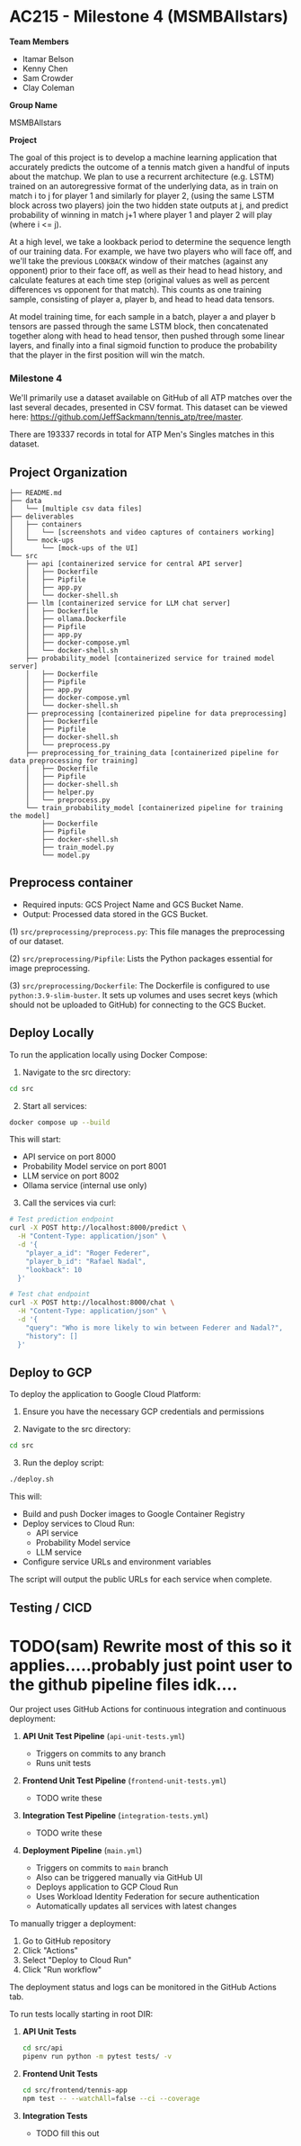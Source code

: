 # AC215 - Milestone 4 (MSMBAllstars)

**Team Members**

- Itamar Belson
- Kenny Chen
- Sam Crowder
- Clay Coleman

**Group Name**

MSMBAllstars

**Project**

The goal of this project is to develop a machine learning application that accurately predicts the outcome of a tennis match given a handful of inputs about the matchup.
We plan to use a recurrent architecture (e.g. LSTM) trained on an autoregressive format of the underlying data, as in train on match i to j for player 1 and similarly for player 2, (using the same LSTM block across two players) join the two hidden state outputs at j, and predict probability of winning in match j+1 where player 1 and player 2 will play (where i <= j).

At a high level, we take a lookback period to determine the sequence length of our training data. For example, we have two players who will face off, and we'll take the previous `LOOKBACK` window of their matches (against any opponent) prior to their face off, as well as their head to head history, and calculate features at each time step (original values as well as percent differences vs opponent for that match). This counts as one training sample, consisting of player a, player b, and head to head data tensors.

At model training time, for each sample in a batch, player a and player b tensors are passed through the same LSTM block, then concatenated together along with head to head tensor, then pushed through some linear layers, and finally into a final sigmoid function to produce the probability that the player in the first position will win the match.

### Milestone 4

We'll primarily use a dataset available on GitHub of all ATP matches over the last several decades, presented in CSV format. This dataset can be viewed here: https://github.com/JeffSackmann/tennis_atp/tree/master.

There are 193337 records in total for ATP Men's Singles matches in this dataset.

## Project Organization

    ├── README.md
    ├── data
    │   └── [multiple csv data files]
    ├── deliverables
    │   ├── containers
    │   │   └── [screenshots and video captures of containers working]
    │   └── mock-ups
    │       └── [mock-ups of the UI]
    └── src
        ├── api [containerized service for central API server]
        │   ├── Dockerfile
        │   ├── Pipfile
        │   ├── app.py
        │   └── docker-shell.sh
        ├── llm [containerized service for LLM chat server]
        │   ├── Dockerfile
        │   ├── ollama.Dockerfile
        │   ├── Pipfile
        │   ├── app.py
        │   ├── docker-compose.yml
        │   └── docker-shell.sh
        ├── probability_model [containerized service for trained model server]
        │   ├── Dockerfile
        │   ├── Pipfile
        │   ├── app.py
        │   ├── docker-compose.yml
        │   └── docker-shell.sh
        ├── preprocessing [containerized pipeline for data preprocessing]
        │   ├── Dockerfile
        │   ├── Pipfile
        │   ├── docker-shell.sh
        │   └── preprocess.py
        ├── preprocessing_for_training_data [containerized pipeline for data preprocessing for training]
        │   ├── Dockerfile
        │   ├── Pipfile
        │   ├── docker-shell.sh
        │   ├── helper.py
        │   └── preprocess.py
        └── train_probability_model [containerized pipeline for training the model]
            ├── Dockerfile
            ├── Pipfile
            ├── docker-shell.sh
            ├── train_model.py
            └── model.py

## Preprocess container

- Required inputs: GCS Project Name and GCS Bucket Name.
- Output: Processed data stored in the GCS Bucket.

(1) `src/preprocessing/preprocess.py`: This file manages the preprocessing of our dataset.

(2) `src/preprocessing/Pipfile`: Lists the Python packages essential for image preprocessing.

(3) `src/preprocessing/Dockerfile`: The Dockerfile is configured to use `python:3.9-slim-buster`. It sets up volumes and uses secret keys (which should not be uploaded to GitHub) for connecting to the GCS Bucket.

## Deploy Locally

To run the application locally using Docker Compose:

1. Navigate to the src directory:

```bash
cd src
```

2. Start all services:

```bash
docker compose up --build
```

This will start:

- API service on port 8000
- Probability Model service on port 8001
- LLM service on port 8002
- Ollama service (internal use only)

3. Call the services via curl:

```bash
# Test prediction endpoint
curl -X POST http://localhost:8000/predict \
  -H "Content-Type: application/json" \
  -d '{
    "player_a_id": "Roger Federer",
    "player_b_id": "Rafael Nadal",
    "lookback": 10
  }'

# Test chat endpoint
curl -X POST http://localhost:8000/chat \
  -H "Content-Type: application/json" \
  -d '{
    "query": "Who is more likely to win between Federer and Nadal?",
    "history": []
  }'
```

## Deploy to GCP

To deploy the application to Google Cloud Platform:

1. Ensure you have the necessary GCP credentials and permissions

2. Navigate to the src directory:

```bash
cd src
```

3. Run the deploy script:

```bash
./deploy.sh
```

This will:

- Build and push Docker images to Google Container Registry
- Deploy services to Cloud Run:
  - API service
  - Probability Model service
  - LLM service
- Configure service URLs and environment variables

The script will output the public URLs for each service when complete.

## Testing / CICD

# TODO(sam) Rewrite most of this so it applies.....probably just point user to the github pipeline files idk....

Our project uses GitHub Actions for continuous integration and continuous deployment:

1. **API Unit Test Pipeline** (`api-unit-tests.yml`)

   - Triggers on commits to any branch
   - Runs unit tests

2. **Frontend Unit Test Pipeline** (`frontend-unit-tests.yml`)

   - TODO write these

3. **Integration Test Pipeline** (`integration-tests.yml`)

   - TODO write these

4. **Deployment Pipeline** (`main.yml`)
   - Triggers on commits to `main` branch
   - Also can be triggered manually via GitHub UI
   - Deploys application to GCP Cloud Run
   - Uses Workload Identity Federation for secure authentication
   - Automatically updates all services with latest changes

To manually trigger a deployment:

1. Go to GitHub repository
2. Click "Actions"
3. Select "Deploy to Cloud Run"
4. Click "Run workflow"

The deployment status and logs can be monitored in the GitHub Actions tab.

To run tests locally starting in root DIR:

1. **API Unit Tests**

   ```bash
   cd src/api
   pipenv run python -m pytest tests/ -v
   ```

2. **Frontend Unit Tests**

   ```bash
   cd src/frontend/tennis-app
   npm test -- --watchAll=false --ci --coverage
   ```

3. **Integration Tests**

   - TODO fill this out
